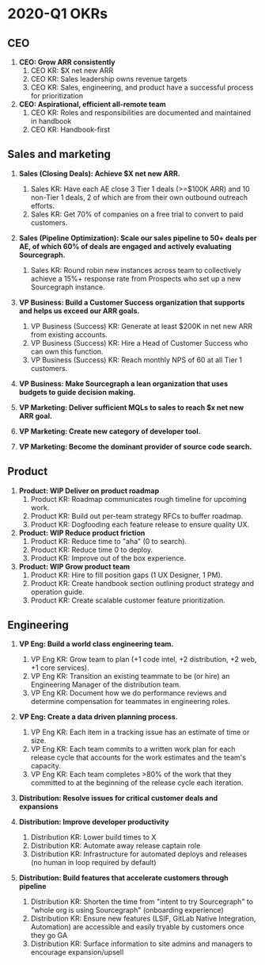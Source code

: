 # 2020-Q1 OKRs

## CEO

1. **CEO: Grow ARR consistently**
   1. CEO KR: $X net new ARR
   1. CEO KR: Sales leadership owns revenue targets
   1. CEO KR: Sales, engineering, and product have a successful process for prioritization
1. **CEO: Aspirational, efficient all-remote team**
   1. CEO KR: Roles and responsibilities are documented and maintained in handbook
   1. CEO KR: Handbook-first

## Sales and marketing

1. **Sales (Closing Deals): Achieve $X net new ARR.**
   1. Sales KR: Have each AE close 3 Tier 1 deals (>=$100K ARR) and 10 non-Tier 1 deals, 2 of which are from their own outbound outreach efforts.
   1. Sales KR: Get 70% of companies on a free trial to convert to paid customers.
1. **Sales (Pipeline Optimization): Scale our sales pipeline to 50+ deals per AE, of which 60% of deals are engaged and actively evaluating Sourcegraph.**
   1. Sales KR: Round robin new instances across team to collectively achieve a 15%+ response rate from Prospects who set up a new Sourcegraph instance.

1. **VP Business: Build a Customer Success organization that supports and helps us exceed our ARR goals.**
   1. VP Business (Success) KR: Generate at least $200K in net new ARR from existing accounts.
   1. VP Business (Success) KR: Hire a Head of Customer Success who can own this function.
   1. VP Business (Success) KR: Reach monthly NPS of 60 at all Tier 1 customers.
   
1. **VP Business: Make Sourcegraph a lean organization that uses budgets to guide decision making.**

1. **VP Marketing: Deliver sufficient MQLs to sales to reach $x net new ARR goal.**
1. **VP Marketing: Create new category of developer tool.**
1. **VP Marketing: Become the dominant provider of source code search.**

## Product

1. **Product: WIP Deliver on product roadmap**
   1. Product KR: Roadmap communicates rough timeline for upcoming work.
   1. Product KR: Build out per-team strategy RFCs to buffer roadmap.
   1. Product KR: Dogfooding each feature release to ensure quality UX.
1. **Product: WIP Reduce product friction**
   1. Product KR: Reduce time to "aha" (0 to search).
   1. Product KR: Reduce time 0 to deploy.
   1. Product KR: Improve out of the box experience.
1. **Product: WIP Grow product team**
   1. Product KR: Hire to fill position gaps (1 UX Designer, 1 PM).
   1. Product KR: Create handbook section outlining product strategy and operation guide.
   1. Product KR: Create scalable customer feature prioritization.

## Engineering

1. **VP Eng: Build a world class engineering team.**
   1. VP Eng KR: Grow team to plan (+1 code intel, +2 distribution, +2 web, +1 core services).
   1. VP Eng KR: Transition an existing teammate to be (or hire) an Engineering Manager of the distribution team.
   1. VP Eng KR: Document how we do performance reviews and determine compensation for teammates in engineering roles.
1. **VP Eng: Create a data driven planning process.**
   1. VP Eng KR: Each item in a tracking issue has an estimate of time or size.
   1. VP Eng KR: Each team commits to a written work plan for each release cycle that accounts for the work estimates and the team's capacity.
   1. VP Eng KR: Each team completes >80% of the work that they committed to at the beginning of the release cycle each iteration.

1. **Distribution: Resolve issues for critical customer deals and expansions**
1. **Distribution: Improve developer productivity**
   1. Distribution KR: Lower build times to X
   1. Distribution KR: Automate away release captain role
   1. Distribution KR: Infrastructure for automated deploys and releases (no human in loop required by default)
1. **Distribution: Build features that accelerate customers through pipeline**
   1. Distribution KR: Shorten the time from "intent to try Sourcegraph" to "whole org is using Sourcegraph" (onboarding experience)
   1. Distribution KR: Ensure new features (LSIF, GitLab Native Integration, Automation) are accessible and easily tryable by customers once they go GA
   1. Distribution KR: Surface information to site admins and managers to encourage expansion/upsell

